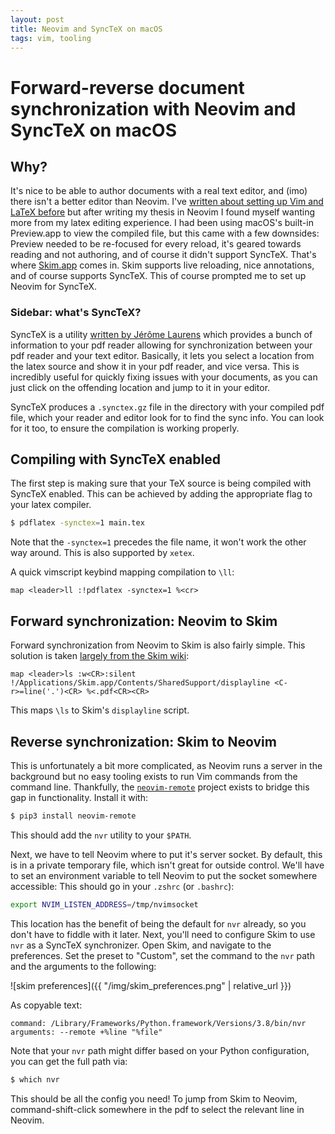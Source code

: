 ```yaml
---
layout: post
title: Neovim and SyncTeX on macOS
tags: vim, tooling
---
```


# Forward-reverse document synchronization with Neovim and SyncTeX on macOS

## Why?

It's nice to be able to author documents with a real text editor, and (imo)
there isn't a better editor than Neovim. I've [written about setting up Vim and
LaTeX before](./2020-10-31-vim-latex.md) but after writing my thesis in Neovim
I found myself wanting more from my latex editing experience. I had been using 
macOS's built-in Preview.app to view the compiled file, but this came with a few
downsides: Preview needed to be re-focused for every reload, it's geared
towards reading and not authoring, and of course it didn't support SyncTeX.
That's where [Skim.app](https://skim-app.sourceforge.io/) comes in. Skim
supports live reloading, nice annotations, and of course supports SyncTeX. This
of course prompted me to set up Neovim for SyncTeX.

### Sidebar: what's SyncTeX?

SyncTeX is a utility [written by Jérôme
Laurens](https://www.tug.org/TUGboat/tb29-3/tb93laurens.pdf) which provides a
bunch of information to your pdf reader allowing for synchronization between
your pdf reader and your text editor. Basically, it lets you select a location
from the latex source and show it in your pdf reader, and vice versa. This is
incredibly useful for quickly fixing issues with your documents, as you can
just click on the offending location and jump to it in your editor.

SyncTeX produces a `.synctex.gz` file in the directory with your compiled pdf
file, which your reader and editor look for to find the sync info. You can look
for it too, to ensure the compilation is working properly.

## Compiling with SyncTeX enabled

The first step is making sure that your TeX source is being compiled with
SyncTeX enabled. This can be achieved by adding the appropriate flag to your
latex compiler.

```sh
$ pdflatex -synctex=1 main.tex
```

Note that the `-synctex=1` precedes the file name, it won't work the other way
around. This is also supported by `xetex`.

A quick vimscript keybind mapping compilation to `\ll`:

```vimscript
map <leader>ll :!pdflatex -synctex=1 %<cr>
```

## Forward synchronization: Neovim to Skim

Forward synchronization from Neovim to Skim is also fairly simple. This
solution is taken [largely from the Skim
wiki](https://sourceforge.net/p/skim-app/wiki/TeX_and_PDF_Synchronization/#editor-script-for-vim):

```vimscript
map <leader>ls :w<CR>:silent !/Applications/Skim.app/Contents/SharedSupport/displayline <C-r>=line('.')<CR> %<.pdf<CR><CR>
```

This maps `\ls` to Skim's `displayline` script.

## Reverse synchronization: Skim to Neovim

This is unfortunately a bit more complicated, as Neovim runs a server in the
background but no easy tooling exists to run Vim commands from the command
line. Thankfully, the
[`neovim-remote`](https://pypi.org/project/neovim-remote/) project exists to
bridge this gap in functionality. Install it with:

```sh
$ pip3 install neovim-remote
```

This should add the `nvr` utility to your `$PATH`.

Next, we have to tell Neovim where to put it's server socket. By default, this
is in a private temporary file, which isn't great for outside control. We'll
have to set an environment variable to tell Neovim to put the socket somewhere
accessible: This should go in your `.zshrc` (or `.bashrc`):

```sh
export NVIM_LISTEN_ADDRESS=/tmp/nvimsocket
```

This location has the benefit of being the default for `nvr` already, so you
don't have to fiddle with it later. Next, you'll need to configure Skim to use
`nvr` as a SyncTeX synchronizer. Open Skim, and navigate to the preferences.
Set the preset to "Custom", set the command to the `nvr` path and the arguments
to the following:

![skim preferences]({{ "/img/skim_preferences.png" | relative_url }})

As copyable text:
```
command: /Library/Frameworks/Python.framework/Versions/3.8/bin/nvr
arguments: --remote +%line "%file"
```

Note that your `nvr` path might differ based on your Python configuration, you
can get the full path via:

```sh
$ which nvr
```

This should be all the config you need! To jump from Skim to Neovim,
command-shift-click somewhere in the pdf to select the relevant line in Neovim.
